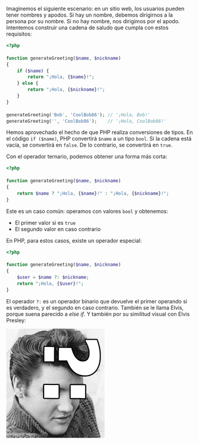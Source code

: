 Imaginemos el siguiente escenario: en un sitio web, los usuarios pueden tener nombres y apodos. Si hay un nombre, debemos dirigirnos a la persona por su nombre. Si no hay nombre, nos dirigimos por el apodo. Intentemos construir una cadena de saludo que cumpla con estos requisitos:

```php
<?php

function generateGreeting($name, $nickname)
{
    if ($name) {
        return "¡Hola, {$name}!";
    } else {
        return "¡Hola, {$nickname}!";
    }
}

generateGreeting('Bob', 'CoolBob86'); // '¡Hola, Bob!'
generateGreeting('', 'CoolBob86');    // '¡Hola, CoolBob86!'
```

Hemos aprovechado el hecho de que PHP realiza conversiones de tipos. En el código `if ($name)`, PHP convertirá `$name` a un tipo `bool`. Si la cadena está vacía, se convertirá en `false`. De lo contrario, se convertirá en `true`.

Con el operador ternario, podemos obtener una forma más corta:

```php
<?php

function generateGreeting($name, $nickname)
{
    return $name ? "¡Hola, {$name}!" : "¡Hola, {$nickname}!";
}
```

Este es un caso común: operamos con valores `bool` y obtenemos:

* El primer valor si es `true`
* El segundo valor en caso contrario

En PHP, para estos casos, existe un operador especial:

```php
<?php

function generateGreeting($name, $nickname)
{
    $user = $name ?: $nickname;
    return "¡Hola, {$user}!";
}
```

El operador `?:` es un operador binario que devuelve el primer operando si es verdadero, y el segundo en caso contrario. También se le llama Elvis, porque suena parecido a _else if_. Y también por su similitud visual con Elvis Presley:

![Operador Elvis](../assets/elvis.png)
